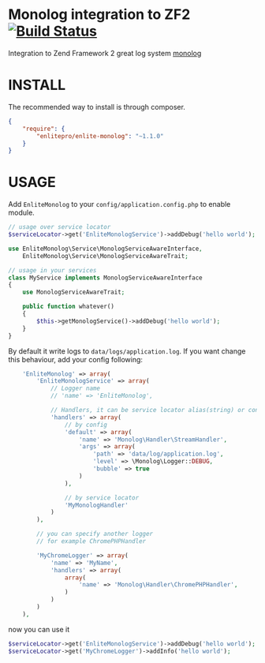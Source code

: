 Monolog integration to ZF2 [![Build Status](https://travis-ci.org/enlitepro/enlite-monolog.png)](https://travis-ci.org/enlitepro/enlite-monolog)
==============

Integration to Zend Framework 2 great log system [monolog](https://github.com/Seldaek/monolog)

INSTALL
=======

The recommended way to install is through composer.

```json
{
    "require": {
        "enlitepro/enlite-monolog": "~1.1.0"
    }
}
```

USAGE
=====

Add `EnliteMonolog` to your `config/application.config.php` to enable module.

```php
// usage over service locator
$serviceLocator->get('EnliteMonologService')->addDebug('hello world');

use EnliteMonolog\Service\MonologServiceAwareInterface,
    EnliteMonolog\Service\MonologServiceAwareTrait;

// usage in your services
class MyService implements MonologServiceAwareInterface
{
    use MonologServiceAwareTrait;

    public function whatever()
    {
        $this->getMonologService()->addDebug('hello world');
    }
}

```

By default it write logs to `data/logs/application.log`. If you want change this behaviour, add your config following:

```php
    'EnliteMonolog' => array(
        'EnliteMonologService' => array(
            // Logger name
            // 'name' => 'EnliteMonolog',

            // Handlers, it can be service locator alias(string) or config(array)
            'handlers' => array(
                // by config
                'default' => array(
                    'name' => 'Monolog\Handler\StreamHandler',
                    'args' => array(
                        'path' => 'data/log/application.log',
                        'level' => \Monolog\Logger::DEBUG,
                        'bubble' => true
                    )
                ),

                // by service locator
                'MyMonologHandler'
            )
        ),

        // you can specify another logger
        // for example ChromePHPHandler

        'MyChromeLogger' => array(
            'name' => 'MyName',
            'handlers' => array(
                array(
                    'name' => 'Monolog\Handler\ChromePHPHandler',
                )
            )
        )
    ),
```

now you can use it

```php
$serviceLocator->get('EnliteMonologService')->addDebug('hello world');
$serviceLocator->get('MyChromeLogger')->addInfo('hello world');
```